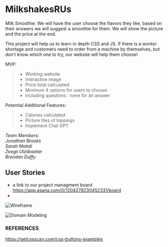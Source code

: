 # MilkshakesRUs

Milk Smoothie:
We will have the user choose the flavors they like, based on their answers we will suggest a smoothie for them. We will show the picture and the price at the end.

This project will help us to learn in depth CSS and JS. If there is a worker shortage and customers need to order from a machine by themselves, but don’t know which one to try, our website will help them choose!

MVP:
>+ Working website
>+ Interactive image
>+ Price total calculated
>+ Minimum 4 options for users to choose.
>+ Including questions : none for an answer

Potential Additional Features:
>+ Calories calculated
>+ Picture tiles of toppings
>+ Implement Chat GPT 

*Team Members:<br>
Jonathan Brooks <br>
Sarah Mahdi <br>
Zeegii Ulziibaatar<br>
Brendan Duffy*


## User Stories ##

- a link to our project managment board https://app.asana.com/0/1204278230452331/board
- 
![Wireframe](https://user-images.githubusercontent.com/121203064/228419524-d87e93e0-92d6-47af-9efd-7285ac4e8d56.png)

![Domain Modeling](https://user-images.githubusercontent.com/121203064/228421065-42caaacd-f79e-4535-899e-c33ace7811b4.png)


### REFERENCES

https://getcssscan.com/css-buttons-examples